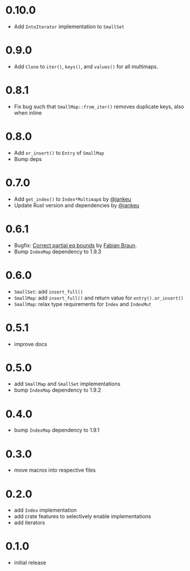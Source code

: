 # 0.10.0
 - Add `IntoIterator` implementation to `SmallSet`

# 0.9.0
 - Add `Clone` to `iter()`, `keys()`, and `values()` for all multimaps.

# 0.8.1
 - Fix bug such that `SmallMap::from_iter()` removes duplicate keys, also when inline

# 0.8.0
 - Add `or_insert()` to `Entry` of `SmallMap`
 - Bump deps

# 0.7.0
 - Add `get_index()` to `Index*Multimap`s by [@jankeu](https://github.com/jankeu)
 - Update Rust version and dependencies by [@jankeu](https://github.com/jankeu)

# 0.6.1
 - Bugfix: [Correct partial eq bounds](https://github.com/rinde/more_collections/pull/18) by [Fabian Braun](https://github.com/fabian-braun).
 - Bump `IndexMap` dependency to 1.9.3

# 0.6.0
 - `SmallSet`: add `insert_full()`
 - `SmallMap`: add `insert_full()` and return value for `entry().or_insert()`
 - `SmallMap`: relax type requirements for `Index` and `IndexMut`

# 0.5.1
 - improve docs

# 0.5.0
 - add `SmallMap` and `SmallSet` implementations
 - bump `IndexMap` dependency to 1.9.2

# 0.4.0
 - bump `IndexMap` dependency to 1.9.1

# 0.3.0
 - move macros into respective files
# 0.2.0
 - add `Index` implementation
 - add crate features to selectively enable implementations
 - add iterators
 
# 0.1.0
 - initial release
